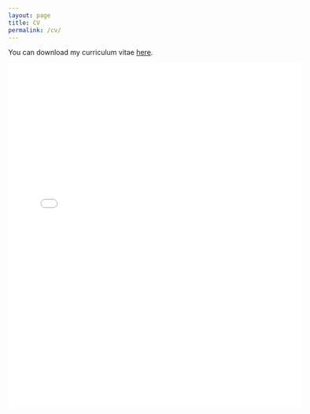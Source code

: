 ```yaml
---
layout: page
title: CV
permalink: /cv/
---
```


You can download my curriculum vitae <a href="https://elisawirsching.github.io/files/CV_ElisaWirsching.pdf">here</a>.

<embed src="{{ site.baseurl }}/files/CV_ElisaWirsching.pdf" width="600" height="700" type='application/pdf'> 

